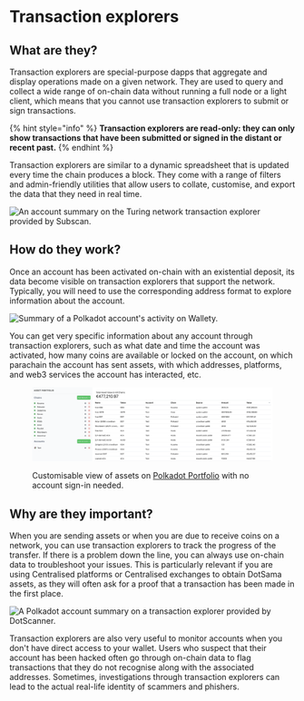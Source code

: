 # Transaction explorers

## What are they?

Transaction explorers are special-purpose dapps that aggregate and display operations made on a given network. They are used to query and collect a wide range of on-chain data without running a full node or a light client, which means that you cannot use transaction explorers to submit or sign transactions.

{% hint style="info" %}
**Transaction explorers are read-only: they can only show transactions that have been submitted or signed in the distant or recent past.** &#x20;
{% endhint %}

Transaction explorers are similar to a dynamic spreadsheet that is updated every time the chain produces a block. They come with a range of filters and admin-friendly utilities that allow users to collate, customise, and export the data that they need in real time.&#x20;

![An account summary on the Turing network transaction explorer provided by Subscan.](../../.gitbook/assets/A\_TESubscan.JPG)



## How do they work?

Once an account has been activated on-chain with an existential deposit, its data become visible on transaction explorers that support the network. Typically, you will need to use the corresponding address format to explore information about the account.

![Summary of a Polkadot account's activity on Wallety.](../../.gitbook/assets/A\_TEWallety.JPG)

You can get very specific information about any account through transaction explorers, such as what date and time the account was activated, how many coins are available or locked on the account, on which parachain the account has sent assets, with which addresses, platforms, and web3 services the account has interacted, etc.&#x20;

<figure><img src="../../.gitbook/assets/A_TEPortfolio.png" alt=""><figcaption><p>Customisable view of assets on <a href="https://substrate-portfolio.github.io/polkadot-portfolio/">Polkadot Portfolio</a> with no account sign-in needed.</p></figcaption></figure>



## Why are they important?

When you are sending assets or when you are due to receive coins on a network, you can use transaction explorers to track the progress of the transfer. If there is a problem down the line, you can always use on-chain data to troubleshoot your issues. This is particularly relevant if you are using Centralised platforms or Centralised exchanges to obtain DotSama assets, as they will often ask for a proof that a transaction has been made in the first place.

![A Polkadot account summary on a transaction explorer provided by DotScanner.](../../.gitbook/assets/A\_TEDotScanner.JPG)

Transaction explorers are also very useful to monitor accounts when you don't have direct access to your wallet. Users who suspect that their account has been hacked often go through on-chain data to flag transactions that they do not recognise along with the associated addresses. Sometimes, investigations through transaction explorers can lead to the actual real-life identity of scammers and phishers.

